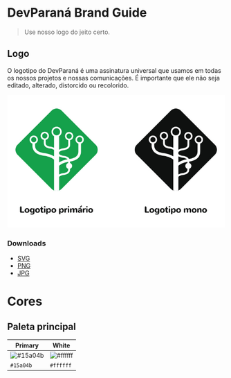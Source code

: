 # DevParaná Brand Guide

> Use nosso logo do jeito certo.

## Logo

O logotipo do DevParaná é uma assinatura universal que usamos em todas os nossos projetos e nossas comunicações. É importante que ele não seja editado, alterado, distorcido ou recolorido.

![Logo DevParaná](./logo-devpr-aplicacao.jpg)

### Downloads
- [SVG](./assets/svg)
- [PNG](./assets/png)
- [JPG](./assets/jpg)

# Cores

## Paleta principal

| Primary | White |
| ------- | ------- |
| ![#15a04b](https://placehold.it/90x50/15a04b/000000?text=+) | ![#ffffff](https://placehold.it/90x50/ffffff/000000?text=+) |
| `#15a04b` |  `#ffffff` |
